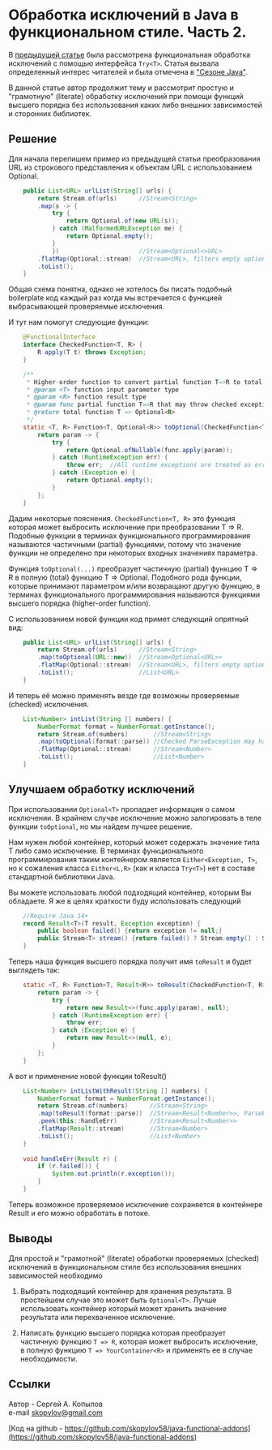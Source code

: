 # Обработка исключений в Java в функциональном стиле. Часть 2.

В [предыдущей статье](https://habr.com/ru/post/676852/) была рассмотрена функциональная обработка исключений с помощью интерфейса `Try<T>`. Статья вызвала определенный интерес читателей и была отмечена в ["Сезоне Java"](https://habr.com/ru/article/673202/).

В данной статье автор продолжит тему и рассмотрит простую и "грамотную" (literate) обработку исключений при помощи функций высшего порядка без использования каких либо внешних зависимостей и сторонних библиотек.

## Решение

Для начала перепишем пример из предыдущей статьи преобразования URL из строкового представления к объектам URL c использованием Optional.

```java
    public List<URL> urlList(String[] urls) {
        return Stream.of(urls)      //Stream<String>
        .map(s -> {
            try {
                return Optional.of(new URL(s));
            } catch (MalformedURLException me) {
                return Optional.empty();
            }
            })                      //Stream<Optional<>URL>
        .flatMap(Optional::stream)  //Stream<URL>, filters empty optionals
        .toList();
    }
```

Общая схема понятна, однако не хотелось бы писать подобный boilerplate код каждый раз когда мы встречается с функцией выбрасывающей проверяемые исключения.

И тут нам помогут следующие функции:

````java
    @FunctionalInterface
    interface CheckedFunction<T, R> {
        R apply(T t) throws Exception;
    }

    /**
     * Higher-order function to convert partial function T=>R to total function T=>Optional<R>
     * @param <T> function input parameter type
     * @param <R> function result type
     * @param func partial function T=>R that may throw checked exception
     * @return total function T => Optional<R>
     */
    static <T, R> Function<T, Optional<R>> toOptional(CheckedFunction<T, R> func) {
        return param -> {
            try {
                return Optional.ofNullable(func.apply(param));
            } catch (RuntimeException err) {
                throw err;  //All runtime exceptions are treated as errors/bugs
            } catch (Exception e) {
                return Optional.empty();
            }
        };
    }
````

Дадим некоторые пояснения. `CheckedFunction<T, R>` это функция которая может выбросить исключение при преобразовании T => R.
Подобные функции в терминах функционального программирования называются частичными (partial) функциями, потому что значение функции не определено при некоторых входных значениях параметра.

Функция `toOptional(...)` преобразует частичную (partial) функцию T => R в полную (total) функцию T => Optional<R>. Подобного рода функции, которые принимают параметром и/или возвращают другую функцию, в терминах функционального программирования называются функциями высшего порядка (higher-order function).

С использованием новой функции код примет следующий опрятный вид:

```java
    public List<URL> urlList(String[] urls) {
        return Stream.of(urls)      //Stream<String>
        .map(toOptional(URL::new))  //Stream<Optional<URL>>
        .flatMap(Optional::stream)  //Stream<URL>, filters empty optionals
        .toList();                  //List<URL>
    }
```

И теперь её можно применять везде где возможны проверяемые (checked) исключения.

````java
    List<Number> intList(String [] numbers) {
        NumberFormat format = NumberFormat.getInstance();
        return Stream.of(numbers)       //Stream<String> 
        .map(toOptional(format::parse)) //Checked ParseException may happen here
        .flatMap(Optional::stream)      //Stream<Number>
        .toList();                      //List<Number>
    }
````

## Улучшаем обработку исключений

При использовании `Optional<T>` пропадает информация о самом исключении. В крайнем случае исключение можно залогировать в теле функции `toOptional`, но мы найдем лучшее решение.

Нам нужен любой контейнер, который может содержать значение типа T либо само исключение. В терминах функционального программирования таким контейнером является `Either<Exception, T>`, но к сожаления класса `Either<L,R>` (как и класса `Try<T>`) нет в составе стандартной библиотеки Java.

Вы можете использовать любой подходящий контейнер, которым Вы обладаете. Я же в целях краткости буду использовать следующий 

````java
    //Require Java 14+
    record Result<T>(T result, Exception exception) {
        public boolean failed() {return exception != null;}
        public Stream<T> stream() {return failed() ? Stream.empty() : Stream.of(result);}
    } 
````

Теперь наша функция высшего порядка получит имя `toResult` и будет выглядеть так:

````java
    static <T, R> Function<T, Result<R>> toResult(CheckedFunction<T, R> func) {
        return param -> {
            try {
                return new Result<>(func.apply(param), null);
            } catch (RuntimeException err) {
                throw err;
            } catch (Exception e) {
                return new Result<>(null, e);
            }
        };
    }
````

А вот и применение новой функции toResult()

````java
    List<Number> intListWithResult(String [] numbers) {
        NumberFormat format = NumberFormat.getInstance();
        return Stream.of(numbers)      //Stream<String>
        .map(toResult(format::parse))  //Stream<Result<Number>>, ParseException may happen
        .peek(this::handleErr)         //Stream<Result<Number>>
        .flatMap(Result::stream)       //Stream<Number>
        .toList();                     //List<Number>
    }
    
    void handleErr(Result r) {
        if (r.failed()) {
            System.out.println(r.exception());
        }
    }
````

Теперь возможное проверяемое исключение сохраняется в контейнере Result и его можно обработать в потоке.

## Выводы

Для простой и "грамотной" (literate) обработки проверяемых (checked) исключений в функциональном стиле без использования внешних зависимостей необходимо

1. Выбрать подходящий контейнер для хранения результата. В простейшем случае это может быть `Optional<T>`. Лучше использовать контейнер который может хранить значение результата или перехваченное исключение.

2. Написать функцию высшего порядка которая преобразует частичную функцию `T => R`, которая может выбросить исключение, в полную функцию `T => YourContainer<R>` и применять ее в случае необходимости.

## Ссылки

Автор - Сергей А. Копылов  
e-mail skopylov@gmail.com

[Код на github - https://github.com/skopylov58/java-functional-addons](https://github.com/skopylov58/java-functional-addons)


